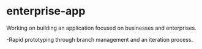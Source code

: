 enterprise-app
==============

Working on building an application focused on businesses and enterprises. 

-Rapid prototyping through branch management and an iteration process.
